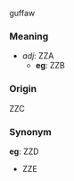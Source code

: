 guffaw
### Meaning
+ _adj_: ZZA
    + __eg__: ZZB

### Origin

ZZC

### Synonym

__eg__: ZZD

+ ZZE


